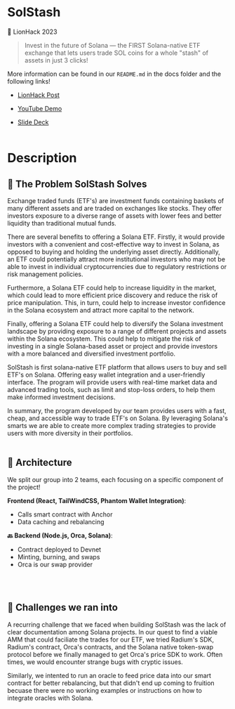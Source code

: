 # SolStash
🔄 LionHack 2023

> Invest in the future of Solana — the FIRST Solana-native ETF exchange that lets users trade SOL coins for a whole "stash" of assets in just 3 clicks!

More information can be found in our `README.md` in the docs folder and the following links!

- [LionHack Post](https://devfolio.co/projects/solstash-ccef)

- [YouTube Demo](https://www.youtube.com/watch?v=Dmht2lt_WXQ)

- [Slide Deck](https://docs.google.com/presentation/d/1fJN_g5Hkz8mEg4Fkyc2mAPWAai-GO0NWTe3T818-Yyc/edit?usp=sharing)
<br /><br />
# Description
## 🤩 The Problem SolStash Solves
Exchange traded funds (ETF's) are investment funds containing baskets of many different assets and are traded on exchanges like stocks. They offer investors exposure to a diverse range of assets with lower fees and better liquidity than traditional mutual funds.

There are several benefits to offering a Solana ETF. Firstly, it would provide investors with a convenient and cost-effective way to invest in Solana, as opposed to buying and holding the underlying asset directly. Additionally, an ETF could potentially attract more institutional investors who may not be able to invest in individual cryptocurrencies due to regulatory restrictions or risk management policies.

Furthermore, a Solana ETF could help to increase liquidity in the market, which could lead to more efficient price discovery and reduce the risk of price manipulation. This, in turn, could help to increase investor confidence in the Solana ecosystem and attract more capital to the network.

Finally, offering a Solana ETF could help to diversify the Solana investment landscape by providing exposure to a range of different projects and assets within the Solana ecosystem. This could help to mitigate the risk of investing in a single Solana-based asset or project and provide investors with a more balanced and diversified investment portfolio.

SolStash is first solana-native ETF platform that allows users to buy and sell ETF's on Solana. Offering easy wallet integration and a user-friendly interface. The program will provide users with real-time market data and advanced trading tools, such as limit and stop-loss orders, to help them make informed investment decisions.

In summary, the program developed by our team provides users with a fast, cheap, and accessible way to trade ETF's on Solana. By leveraging Solana's smarts we are able to create more complex trading strategies to provide users with more diversity in their portfolios.
<br /><br />
## 🔨 Architecture
We split our group into 2 teams, each focusing on a specific component of the project!

**Frontend (React, TailWindCSS, Phantom Wallet Integration)**:  
- Calls smart contract with Anchor
- Data caching and rebalancing

**🔙 Backend (Node.js, Orca, Solana)**:   
- Contract deployed to Devnet
- Minting, burning, and swaps
- Orca is our swap provider

<br /><br />
## 🚧 Challenges we ran into
A recurring challenge that we faced when building SolStash was the lack of clear documentation among Solana projects. In our quest to find a viable AMM that could faciliate the trades for our ETF, we tried Radium's SDK, Radium's contract, Orca's contracts, and the Solana native token-swap protocol before we finally managed to get Orca's price SDK to work. Often times, we would encounter strange bugs with cryptic issues.

Similarly, we intented to run an oracle to feed price data into our smart contract for better rebalancing, but that didn't end up coming to fruition becuase there were no working examples or instructions on how to integrate oracles with Solana.
